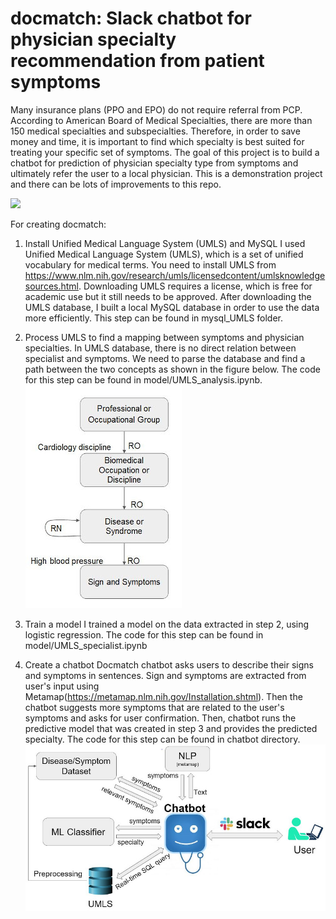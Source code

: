 # docmatch: Slack chatbot for physician specialty recommendation from patient symptoms
Many insurance plans (PPO and EPO) do not require referral from PCP. According to American Board of Medical Specialties, there are more than 150 medical specialties and subspecialties. Therefore, in order to save money and time, it is important to find which specialty is best suited for treating your specific set of symptoms. The goal of this project is to build a chatbot for prediction of physician specialty type from symptoms and ultimately refer the user to a local physician. This is a demonstration project and there can be lots of improvements to this repo.

![](docmatch.gif)

For creating docmatch:

1) Install Unified Medical Language System (UMLS) and MySQL
I used Unified Medical Language System (UMLS), which is a set of unified vocabulary for medical terms. You need to install UMLS from  https://www.nlm.nih.gov/research/umls/licensedcontent/umlsknowledgesources.html. Downloading UMLS requires a license, which is free for academic use but it still needs to be approved. After downloading the UMLS database, I built a local MySQL database in order to use the data more efficiently. This step can be found in mysql_UMLS folder.

2) Process UMLS to find a mapping between symptoms and physician specialties.
In UMLS database, there is no direct relation between specialist and symptoms. We need to parse the database and find a path between the two concepts as shown in the figure below.
The code for this step can be found in model/UMLS_analysis.ipynb.
![](sign2specialist.JPG)

3) Train a model
I trained a model on the data extracted in step 2, using logistic regression. The code for this step can be found in model/UMLS_specialist.ipynb

4) Create a chatbot
Docmatch chatbot asks users to describe their signs and symptoms in sentences. Sign and symptoms are extracted from user's input using Metamap(https://metamap.nlm.nih.gov/Installation.shtml). Then the chatbot suggests more symptoms that are related to the user's symptoms and asks for user confirmation. Then, chatbot runs the predictive model that was created in step 3 and provides the predicted specialty. The code for this step can be found in chatbot directory.
![](chatbot.JPG)
